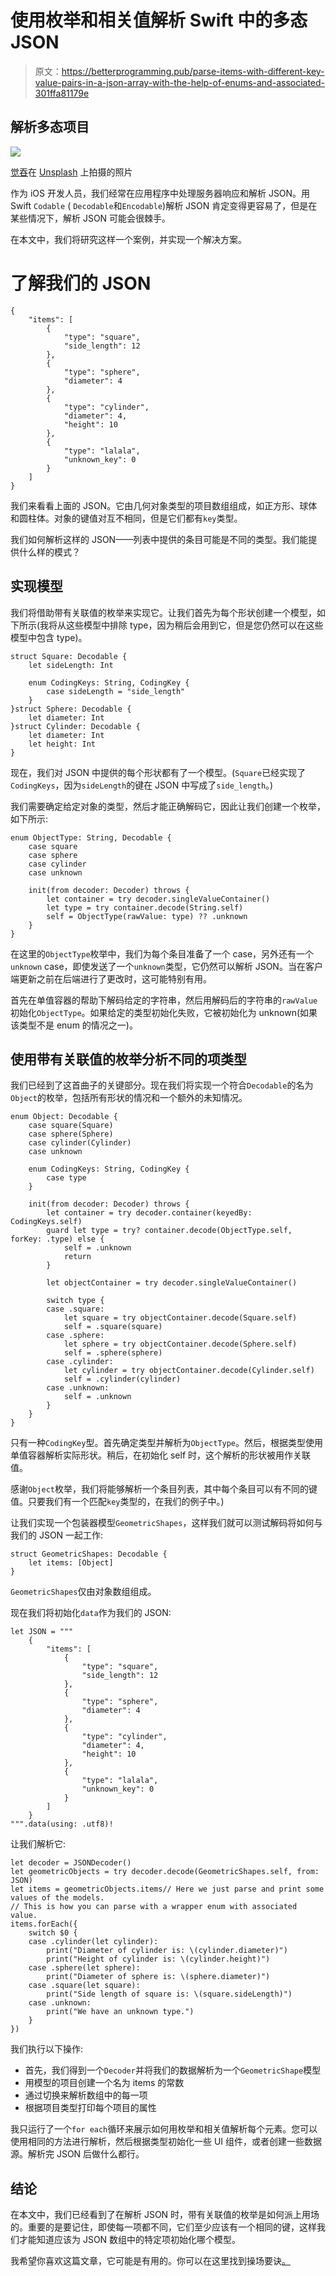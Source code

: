 # 使用枚举和相关值解析 Swift 中的多态 JSON

> 原文：<https://betterprogramming.pub/parse-items-with-different-key-value-pairs-in-a-json-array-with-the-help-of-enums-and-associated-301ffa81179e>

## 解析多态项目

![](img/aea0891b1a4c8150ae564a4aa126a12f.png)

[觉吞](https://unsplash.com/@kyawthutun?utm_source=unsplash&utm_medium=referral&utm_content=creditCopyText)在 [Unsplash](https://unsplash.com/s/photos/pair?utm_source=unsplash&utm_medium=referral&utm_content=creditCopyText) 上拍摄的照片

作为 iOS 开发人员，我们经常在应用程序中处理服务器响应和解析 JSON。用 Swift `Codable` ( `Decodable`和`Encodable`)解析 JSON 肯定变得更容易了，但是在某些情况下，解析 JSON 可能会很棘手。

在本文中，我们将研究这样一个案例，并实现一个解决方案。

# 了解我们的 JSON

```
{
    "items": [
        {
            "type": "square",
            "side_length": 12
        },
        {
            "type": "sphere",
            "diameter": 4
        },
        {
            "type": "cylinder",
            "diameter": 4,
            "height": 10
        },
        {
            "type": "lalala",
            "unknown_key": 0
        }
    ]
}
```

我们来看看上面的 JSON。它由几何对象类型的项目数组组成，如正方形、球体和圆柱体。对象的键值对互不相同，但是它们都有`key`类型。

我们如何解析这样的 JSON——列表中提供的条目可能是不同的类型。我们能提供什么样的模式？

## 实现模型

我们将借助带有关联值的枚举来实现它。让我们首先为每个形状创建一个模型，如下所示(我将从这些模型中排除 type，因为稍后会用到它，但是您仍然可以在这些模型中包含 type)。

```
struct Square: Decodable {
    let sideLength: Int

    enum CodingKeys: String, CodingKey {
        case sideLength = "side_length"
    }
}struct Sphere: Decodable {
    let diameter: Int
}struct Cylinder: Decodable {
    let diameter: Int
    let height: Int
}
```

现在，我们对 JSON 中提供的每个形状都有了一个模型。(`Square`已经实现了`CodingKeys`，因为`sideLength`的键在 JSON 中写成了`side_length`。)

我们需要确定给定对象的类型，然后才能正确解码它，因此让我们创建一个枚举，如下所示:

```
enum ObjectType: String, Decodable {
    case square
    case sphere
    case cylinder
    case unknown

    init(from decoder: Decoder) throws {
        let container = try decoder.singleValueContainer()
        let type = try container.decode(String.self)
        self = ObjectType(rawValue: type) ?? .unknown
    }
}
```

在这里的`ObjectType`枚举中，我们为每个条目准备了一个 case，另外还有一个`unknown` case，即使发送了一个`unknown`类型，它仍然可以解析 JSON。当在客户端更新之前在后端进行了更改时，这可能特别有用。

首先在单值容器的帮助下解码给定的字符串，然后用解码后的字符串的`rawValue`初始化`ObjectType`。如果给定的类型初始化失败，它被初始化为 unknown(如果该类型不是 enum 的情况之一)。

## 使用带有关联值的枚举分析不同的项类型

我们已经到了这首曲子的关键部分。现在我们将实现一个符合`Decodable`的名为`Object`的枚举，包括所有形状的情况和一个额外的未知情况。

```
enum Object: Decodable {
    case square(Square)
    case sphere(Sphere)
    case cylinder(Cylinder)
    case unknown

    enum CodingKeys: String, CodingKey {
        case type
    }

    init(from decoder: Decoder) throws {
        let container = try decoder.container(keyedBy: CodingKeys.self)
        guard let type = try? container.decode(ObjectType.self, forKey: .type) else {
            self = .unknown
            return
        }

        let objectContainer = try decoder.singleValueContainer()

        switch type {
        case .square:
            let square = try objectContainer.decode(Square.self)
            self = .square(square)
        case .sphere:
            let sphere = try objectContainer.decode(Sphere.self)
            self = .sphere(sphere)
        case .cylinder:
            let cylinder = try objectContainer.decode(Cylinder.self)
            self = .cylinder(cylinder)
        case .unknown:
            self = .unknown
        }
    }
}
```

只有一种`CodingKey`型。首先确定类型并解析为`ObjectType`。然后，根据类型使用单值容器解析实际形状。稍后，在初始化 self 时，这个解析的形状被用作关联值。

感谢`Object`枚举，我们将能够解析一个条目列表，其中每个条目可以有不同的键值。只要我们有一个匹配`key`类型的，在我们的例子中。)

让我们实现一个包装器模型`GeometricShapes`，这样我们就可以测试解码将如何与我们的 JSON 一起工作:

```
struct GeometricShapes: Decodable {
    let items: [Object]
}
```

`GeometricShapes`仅由对象数组组成。

现在我们将初始化`data`作为我们的 JSON:

```
let JSON = """
    {
        "items": [
            {
                "type": "square",
                "side_length": 12
            },
            {
                "type": "sphere",
                "diameter": 4
            },
            {
                "type": "cylinder",
                "diameter": 4,
                "height": 10
            },
            {
                "type": "lalala",
                "unknown_key": 0
            }
        ]
    }
""".data(using: .utf8)!
```

让我们解析它:

```
let decoder = JSONDecoder()
let geometricObjects = try decoder.decode(GeometricShapes.self, from: JSON)
let items = geometricObjects.items// Here we just parse and print some values of the models.
// This is how you can parse with a wrapper enum with associated value.
items.forEach({
    switch $0 {
    case .cylinder(let cylinder):
        print("Diameter of cylinder is: \(cylinder.diameter)")
        print("Height of cylinder is: \(cylinder.height)")
    case .sphere(let sphere):
        print("Diameter of sphere is: \(sphere.diameter)")
    case .square(let square):
        print("Side length of square is: \(square.sideLength)")
    case .unknown:
        print("We have an unknown type.")
    }
})
```

我们执行以下操作:

*   首先，我们得到一个`Decoder`并将我们的数据解析为一个`GeometricShape`模型
*   用模型的项目创建一个名为 items 的常数
*   通过切换来解析数组中的每一项
*   根据项目类型打印每个项目的属性

我只运行了一个`for each`循环来展示如何用枚举和相关值解析每个元素。您可以使用相同的方法进行解析，然后根据类型初始化一些 UI 组件，或者创建一些数据源。解析完 JSON 后做什么都行。

## 结论

在本文中，我们已经看到了在解析 JSON 时，带有关联值的枚举是如何派上用场的。重要的是要记住，即使每一项都不同，它们至少应该有一个相同的键，这样我们才能知道应该为 JSON 数组中的特定项初始化哪个模型。

我希望你喜欢这篇文章，它可能是有用的。你可以在这里找到操场要诀[。](https://gist.github.com/emrepun/0f2d76ffdedce26fc2dec95dfe037347)